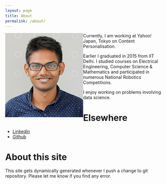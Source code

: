 ```yaml
---
layout: page
title: About
permalink: /about/
---
```


<p>
<img src="/images/profile.png" alt="me" width="250" align="left"> </img>
<p>
Currently, I am working at Yahoo! Japan, Tokyo on Content Personalisation.
</p>
<p>
Earlier I graduated in 2015
from IIT Delhi.
I studied courses on Electrical Engineering, Computer Science &
Mathematics and participated in numerous National Robotics Competitions.
</p>
<p>
I enjoy working on problems involving data science.
</p>
</p>



Elsewhere
==============
+ [Linkedin](https://www.linkedin.com/in/mohitleo)
+ [Github](https://github.com/mohi)

About this site
===============
This site gets dynamically generated whenever I push a change to git
repository. Please let me know if you find any error. 
